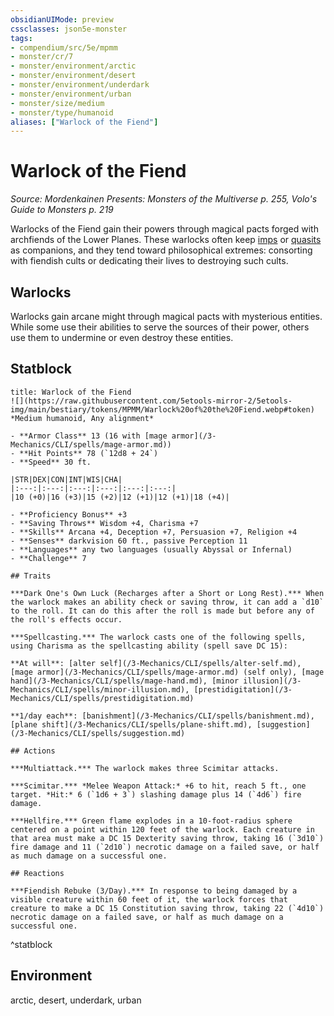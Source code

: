 ```yaml
---
obsidianUIMode: preview
cssclasses: json5e-monster
tags:
- compendium/src/5e/mpmm
- monster/cr/7
- monster/environment/arctic
- monster/environment/desert
- monster/environment/underdark
- monster/environment/urban
- monster/size/medium
- monster/type/humanoid
aliases: ["Warlock of the Fiend"]
---
```

# Warlock of the Fiend
*Source: Mordenkainen Presents: Monsters of the Multiverse p. 255, Volo's Guide to Monsters p. 219*  

Warlocks of the Fiend gain their powers through magical pacts forged with archfiends of the Lower Planes. These warlocks often keep [imps](/3-Mechanics/CLI/bestiary/fiend/imp.md) or [quasits](/3-Mechanics/CLI/bestiary/fiend/quasit.md) as companions, and they tend toward philosophical extremes: consorting with fiendish cults or dedicating their lives to destroying such cults.

## Warlocks

Warlocks gain arcane might through magical pacts with mysterious entities. While some use their abilities to serve the sources of their power, others use them to undermine or even destroy these entities.


## Statblock

```ad-statblock
title: Warlock of the Fiend
![](https://raw.githubusercontent.com/5etools-mirror-2/5etools-img/main/bestiary/tokens/MPMM/Warlock%20of%20the%20Fiend.webp#token)
*Medium humanoid, Any alignment*

- **Armor Class** 13 (16 with [mage armor](/3-Mechanics/CLI/spells/mage-armor.md))
- **Hit Points** 78 (`12d8 + 24`) 
- **Speed** 30 ft.

|STR|DEX|CON|INT|WIS|CHA|
|:---:|:---:|:---:|:---:|:---:|:---:|
|10 (+0)|16 (+3)|15 (+2)|12 (+1)|12 (+1)|18 (+4)|

- **Proficiency Bonus** +3
- **Saving Throws** Wisdom +4, Charisma +7
- **Skills** Arcana +4, Deception +7, Persuasion +7, Religion +4
- **Senses** darkvision 60 ft., passive Perception 11
- **Languages** any two languages (usually Abyssal or Infernal)
- **Challenge** 7

## Traits

***Dark One's Own Luck (Recharges after a Short or Long Rest).*** When the warlock makes an ability check or saving throw, it can add a `d10` to the roll. It can do this after the roll is made but before any of the roll's effects occur.

***Spellcasting.*** The warlock casts one of the following spells, using Charisma as the spellcasting ability (spell save DC 15): 

**At will**: [alter self](/3-Mechanics/CLI/spells/alter-self.md), [mage armor](/3-Mechanics/CLI/spells/mage-armor.md) (self only), [mage hand](/3-Mechanics/CLI/spells/mage-hand.md), [minor illusion](/3-Mechanics/CLI/spells/minor-illusion.md), [prestidigitation](/3-Mechanics/CLI/spells/prestidigitation.md)

**1/day each**: [banishment](/3-Mechanics/CLI/spells/banishment.md), [plane shift](/3-Mechanics/CLI/spells/plane-shift.md), [suggestion](/3-Mechanics/CLI/spells/suggestion.md)

## Actions

***Multiattack.*** The warlock makes three Scimitar attacks.

***Scimitar.*** *Melee Weapon Attack:* +6 to hit, reach 5 ft., one target. *Hit:* 6 (`1d6 + 3`) slashing damage plus 14 (`4d6`) fire damage.

***Hellfire.*** Green flame explodes in a 10-foot-radius sphere centered on a point within 120 feet of the warlock. Each creature in that area must make a DC 15 Dexterity saving throw, taking 16 (`3d10`) fire damage and 11 (`2d10`) necrotic damage on a failed save, or half as much damage on a successful one.

## Reactions

***Fiendish Rebuke (3/Day).*** In response to being damaged by a visible creature within 60 feet of it, the warlock forces that creature to make a DC 15 Constitution saving throw, taking 22 (`4d10`) necrotic damage on a failed save, or half as much damage on a successful one.
```
^statblock

## Environment

arctic, desert, underdark, urban
